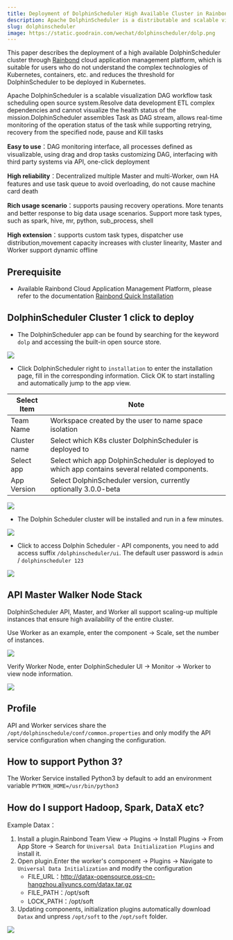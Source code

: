 ```yaml
---
title: Deployment of DolphinScheduler High Available Cluster in Rainbond
description: Apache DolphinScheduler is a distributable and scalable visualization DAG workflow task movement open source system that addresses data development ETL intricate dependencies and does not allow visual monitoring of mission health
slug: dolphinscheduler
image: https://static.goodrain.com/wechat/dolphinscheduler/dolp.png
---
```


This paper describes the deployment of a high available DolphinScheduler cluster through [Rainbond](https://www.rainbond.com/) cloud application management platform, which is suitable for users who do not understand the complex technologies of Kubernetes, containers, etc. and reduces the threshold for DolphinScheduler to be deployed in Kubernetes.

Apache DolphinScheduler is a scalable visualization DAG workflow task scheduling open source system.Resolve data development ETL complex dependencies and cannot visualize the health status of the mission.DolphinScheduler assembles Task as DAG stream, allows real-time monitoring of the operation status of the task while supporting retrying, recovery from the specified node, pause and Kill tasks

**Easy to use**：DAG monitoring interface, all processes defined as visualizable, using drag and drop tasks customizing DAG, interfacing with third party systems via API, one-click deployment

**High reliability**：Decentralized multiple Master and multi-Worker, own HA features and use task queue to avoid overloading, do not cause machine card death

**Rich usage scenario**：supports pausing recovery operations. More tenants and better response to big data usage scenarios. Support more task types, such as spark, hive, mr, python, sub_process, shell

**High extension**：supports custom task types, dispatcher use distribution,movement capacity increases with cluster linearity, Master and Worker support dynamic offline

## Prerequisite

- Available Rainbond Cloud Application Management Platform, please refer to the documentation [Rainbond Quick Installation](https://www.rainbond.com/docs/quick-start/quick-install)

## DolphinScheduler Cluster 1 click to deploy

- The DolphinScheduler app can be found by searching for the keyword `dolp` and accessing the built-in open source store.

![](https://static.goodrain.com/wechat/dolphinscheduler/1.png)

- Click DolphinScheduler right to `installation` to enter the installation page, fill in the corresponding information. Click OK to start installing and automatically jump to the app view.

| Select Item  | Note                                                                                                            |
| ------------ | --------------------------------------------------------------------------------------------------------------- |
| Team Name    | Workspace created by the user to name space isolation                                                           |
| Cluster name | Select which K8s cluster DolphinScheduler is deployed to                                                        |
| Select app   | Select which app DolphinScheduler is deployed to which app contains several related components. |
| App Version  | Select DolphinScheduler version, currently optionally 3.0.0-beta                |

![](https://static.goodrain.com/wechat/dolphinscheduler/2.png)

- The Dolphin Scheduler cluster will be installed and run in a few minutes.

![](https://static.goodrain.com/wechat/dolphinscheduler/3.png)

- Click to access Dolphin Scheduler - API components, you need to add access suffix `/dolphinscheduler/ui`. The default user password is `admin` / `dolphinscheduler 123`

![](https://static.goodrain.com/wechat/dolphinscheduler/4.png)

## API Master Walker Node Stack

DolphinScheduler API, Master, and Worker all support scaling-up multiple instances that ensure high availability of the entire cluster.

Use Worker as an example, enter the component -> Scale, set the number of instances.

![](https://static.goodrain.com/wechat/dolphinscheduler/5.png)

Verify Worker Node, enter DolphinScheduler UI -> Monitor -> Worker to view node information.

![](https://static.goodrain.com/wechat/dolphinscheduler/6.png)

## Profile

API and Worker services share the `/opt/dolphinschedule/conf/common.properties` and only modify the API service configuration when changing the configuration.

## How to support Python 3?

The Worker Service installed Python3 by default to add an environment variable `PYTHON_HOME=/usr/bin/python3`

## How do I support Hadoop, Spark, DataX etc?

Example Datax：

1. Install a plugin.Rainbond Team View -> Plugins -> Install Plugins -> From App Store -> Search for `Universal Data Initialization Plugins` and install it.
2. Open plugin.Enter the worker's component -> Plugins -> Navigate to `Universal Data Initialization` and modify the configuration
   - FILE_URL：http://datax-opensource.oss-cn-hangzhou.aliyuncs.com/datax.tar.gz
   - FILE_PATH：/opt/soft
   - LOCK_PATH：/opt/soft
3. Updating components, initialization plugins automatically download `Datax` and unpress `/opt/soft` to the `/opt/soft` folder.

![](https://static.goodrain.com/wechat/dolphinscheduler/7.png)
